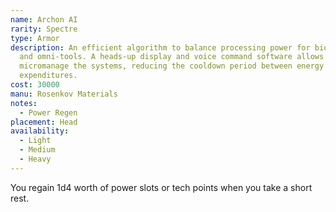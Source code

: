 ```yaml
---
name: Archon AI
rarity: Spectre
type: Armor
description: An efficient algorithm to balance processing power for biotic amps
  and omni-tools. A heads-up display and voice command software allows users to
  micromanage the systems, reducing the cooldown period between energy
  expenditures.
cost: 30000
manu: Rosenkov Materials
notes:
  - Power Regen
placement: Head
availability:
  - Light
  - Medium
  - Heavy
---
```

You regain 1d4 worth of power slots or tech points when you take a short rest.
